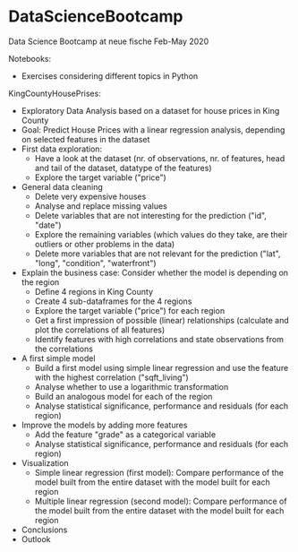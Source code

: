 # DataScienceBootcamp

Data Science Bootcamp at neue fische Feb-May 2020

Notebooks: 
* Exercises considering different topics in Python

KingCountyHousePrises:
* Exploratory Data Analysis based on a dataset for house prices in King County
* Goal: Predict House Prices with a linear regression analysis, depending on selected features in the dataset
* First data exploration:
   * Have a look at the dataset 
     (nr. of observations, nr. of features, head and tail of the dataset, datatype of the features)
   * Explore the target variable ("price")
* General data cleaning
   * Delete very expensive houses
   * Analyse and replace missing values
   * Delete variables that are not interesting for the prediction ("id", "date")
   * Explore the remaining variables (which values do they take, are their outliers or other problems in the data)
   * Delete more variables that are not relevant for the prediction ("lat", "long", "condition", "waterfront")
* Explain the business case: Consider whether the model is depending on the region
   * Define 4 regions in King County
   * Create 4 sub-dataframes for the 4 regions
   * Explore the target variable ("price") for each region
   * Get a first impression of possible (linear) relationships (calculate and plot the correlations of all features)
   * Identify features with high correlations and state observations from the correlations
* A first simple model
   * Build a first model using simple linear regression and use the feature with the highest correlation ("sqft_living")
   * Analyse whether to use a logarithmic transformation
   * Build an analogous model for each of the region
   * Analyse statistical significance, performance and residuals (for each region)
* Improve the models by adding more features
   * Add the feature "grade" as a categorical variable
   * Analyse statistical significance, performance and residuals (for each region)
* Visualization
   * Simple linear regression (first model): Compare performance of the model built from the entire dataset with the model built for each region
   * Multiple linear regression (second model): Compare performance of the model built from the entire dataset with the model built for each region
* Conclusions
* Outlook
